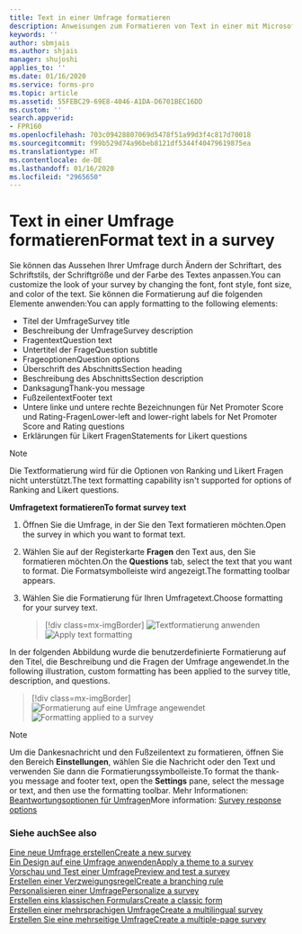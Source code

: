 ```yaml
---
title: Text in einer Umfrage formatieren
description: Anweisungen zum Formatieren von Text in einer mit Microsoft Forms Pro erstellten Umfrage
keywords: ''
author: sbmjais
ms.author: shjais
manager: shujoshi
applies_to: ''
ms.date: 01/16/2020
ms.service: forms-pro
ms.topic: article
ms.assetid: 55FEBC29-69E8-4046-A1DA-D6701BEC16DD
ms.custom: ''
search.appverid:
- FPR160
ms.openlocfilehash: 703c09428807069d5478f51a99d3f4c817d70018
ms.sourcegitcommit: f99b529d74a96beb8121df5344f40479619875ea
ms.translationtype: HT
ms.contentlocale: de-DE
ms.lasthandoff: 01/16/2020
ms.locfileid: "2965650"
---
```

# <a name="format-text-in-a-survey"></a><span data-ttu-id="26498-103">Text in einer Umfrage formatieren</span><span class="sxs-lookup"><span data-stu-id="26498-103">Format text in a survey</span></span>

<span data-ttu-id="26498-104">Sie können das Aussehen Ihrer Umfrage durch Ändern der Schriftart, des Schriftstils, der Schriftgröße und der Farbe des Textes anpassen.</span><span class="sxs-lookup"><span data-stu-id="26498-104">You can customize the look of your survey by changing the font, font style, font size, and color of the text.</span></span> <span data-ttu-id="26498-105">Sie können die Formatierung auf die folgenden Elemente anwenden:</span><span class="sxs-lookup"><span data-stu-id="26498-105">You can apply formatting to the following elements:</span></span>

- <span data-ttu-id="26498-106">Titel der Umfrage</span><span class="sxs-lookup"><span data-stu-id="26498-106">Survey title</span></span>
- <span data-ttu-id="26498-107">Beschreibung der Umfrage</span><span class="sxs-lookup"><span data-stu-id="26498-107">Survey description</span></span>
- <span data-ttu-id="26498-108">Fragentext</span><span class="sxs-lookup"><span data-stu-id="26498-108">Question text</span></span>
- <span data-ttu-id="26498-109">Untertitel der Frage</span><span class="sxs-lookup"><span data-stu-id="26498-109">Question subtitle</span></span>
- <span data-ttu-id="26498-110">Frageoptionen</span><span class="sxs-lookup"><span data-stu-id="26498-110">Question options</span></span>
- <span data-ttu-id="26498-111">Überschrift des Abschnitts</span><span class="sxs-lookup"><span data-stu-id="26498-111">Section heading</span></span>
- <span data-ttu-id="26498-112">Beschreibung des Abschnitts</span><span class="sxs-lookup"><span data-stu-id="26498-112">Section description</span></span>
- <span data-ttu-id="26498-113">Danksagung</span><span class="sxs-lookup"><span data-stu-id="26498-113">Thank-you message</span></span>
- <span data-ttu-id="26498-114">Fußzeilentext</span><span class="sxs-lookup"><span data-stu-id="26498-114">Footer text</span></span>
- <span data-ttu-id="26498-115">Untere linke und untere rechte Bezeichnungen für Net Promoter Score und Rating-Fragen</span><span class="sxs-lookup"><span data-stu-id="26498-115">Lower-left and lower-right labels for Net Promoter Score and Rating questions</span></span>
- <span data-ttu-id="26498-116">Erklärungen für Likert Fragen</span><span class="sxs-lookup"><span data-stu-id="26498-116">Statements for Likert questions</span></span>

> [!NOTE]
> <span data-ttu-id="26498-117">Die Textformatierung wird für die Optionen von Ranking und Likert Fragen nicht unterstützt.</span><span class="sxs-lookup"><span data-stu-id="26498-117">The text formatting capability isn't supported for options of Ranking and Likert questions.</span></span>

<span data-ttu-id="26498-118">**Umfragetext formatieren**</span><span class="sxs-lookup"><span data-stu-id="26498-118">**To format survey text**</span></span>

1.  <span data-ttu-id="26498-119">Öffnen Sie die Umfrage, in der Sie den Text formatieren möchten.</span><span class="sxs-lookup"><span data-stu-id="26498-119">Open the survey in which you want to format text.</span></span>

2.  <span data-ttu-id="26498-120">Wählen Sie auf der Registerkarte **Fragen** den Text aus, den Sie formatieren möchten.</span><span class="sxs-lookup"><span data-stu-id="26498-120">On the **Questions** tab, select the text that you want to format.</span></span> <span data-ttu-id="26498-121">Die Formatsymbolleiste wird angezeigt.</span><span class="sxs-lookup"><span data-stu-id="26498-121">The formatting toolbar appears.</span></span>

3. <span data-ttu-id="26498-122">Wählen Sie die Formatierung für Ihren Umfragetext.</span><span class="sxs-lookup"><span data-stu-id="26498-122">Choose formatting for your survey text.</span></span>

    > [!div class=mx-imgBorder]
    > <span data-ttu-id="26498-123">![Textformatierung anwenden](media/text-format.png "Textformatierung anwenden")</span><span class="sxs-lookup"><span data-stu-id="26498-123">![Apply text formatting](media/text-format.png "Apply text formatting")</span></span>

<span data-ttu-id="26498-124">In der folgenden Abbildung wurde die benutzerdefinierte Formatierung auf den Titel, die Beschreibung und die Fragen der Umfrage angewendet.</span><span class="sxs-lookup"><span data-stu-id="26498-124">In the following illustration, custom formatting has been applied to the survey title, description, and questions.</span></span>

> [!div class=mx-imgBorder]
> <span data-ttu-id="26498-125">![Formatierung auf eine Umfrage angewendet](media/survey-text-format.png "Formatierung einer Umfrage")</span><span class="sxs-lookup"><span data-stu-id="26498-125">![Formatting applied to a survey](media/survey-text-format.png "Formatting applied to a survey")</span></span>

> [!NOTE]
> <span data-ttu-id="26498-126">Um die Dankesnachricht und den Fußzeilentext zu formatieren, öffnen Sie den Bereich **Einstellungen**, wählen Sie die Nachricht oder den Text und verwenden Sie dann die Formatierungssymbolleiste.</span><span class="sxs-lookup"><span data-stu-id="26498-126">To format the thank-you message and footer text, open the **Settings** pane, select the message or text, and then use the formatting toolbar.</span></span> <span data-ttu-id="26498-127">Mehr Informationen: [Beantwortungsoptionen für Umfragen](invite-settings.md#survey-response-options)</span><span class="sxs-lookup"><span data-stu-id="26498-127">More information: [Survey response options](invite-settings.md#survey-response-options)</span></span>

### <a name="see-also"></a><span data-ttu-id="26498-128">Siehe auch</span><span class="sxs-lookup"><span data-stu-id="26498-128">See also</span></span>

[<span data-ttu-id="26498-129">Eine neue Umfrage erstellen</span><span class="sxs-lookup"><span data-stu-id="26498-129">Create a new survey</span></span>](create-new-survey.md)<br>
[<span data-ttu-id="26498-130">Ein Design auf eine Umfrage anwenden</span><span class="sxs-lookup"><span data-stu-id="26498-130">Apply a theme to a survey</span></span>](apply-theme.md)<br>
[<span data-ttu-id="26498-131">Vorschau und Test einer Umfrage</span><span class="sxs-lookup"><span data-stu-id="26498-131">Preview and test a survey</span></span>](preview-test-survey.md)<br>
[<span data-ttu-id="26498-132">Erstellen einer Verzweigungsregel</span><span class="sxs-lookup"><span data-stu-id="26498-132">Create a branching rule</span></span>](create-branching-rule.md)<br>
[<span data-ttu-id="26498-133">Personalisieren einer Umfrage</span><span class="sxs-lookup"><span data-stu-id="26498-133">Personalize a survey</span></span>](personalize-survey.md)<br>
[<span data-ttu-id="26498-134">Erstellen eins klassischen Formulars</span><span class="sxs-lookup"><span data-stu-id="26498-134">Create a classic form</span></span>](create-classic-form.md)<br>
[<span data-ttu-id="26498-135">Erstellen einer mehrsprachigen Umfrage</span><span class="sxs-lookup"><span data-stu-id="26498-135">Create a multilingual survey</span></span>](create-multilingual-survey.md)<br>
[<span data-ttu-id="26498-136">Erstellen Sie eine mehrseitige Umfrage</span><span class="sxs-lookup"><span data-stu-id="26498-136">Create a multiple-page survey</span></span>](create-multipage-survey.md)
